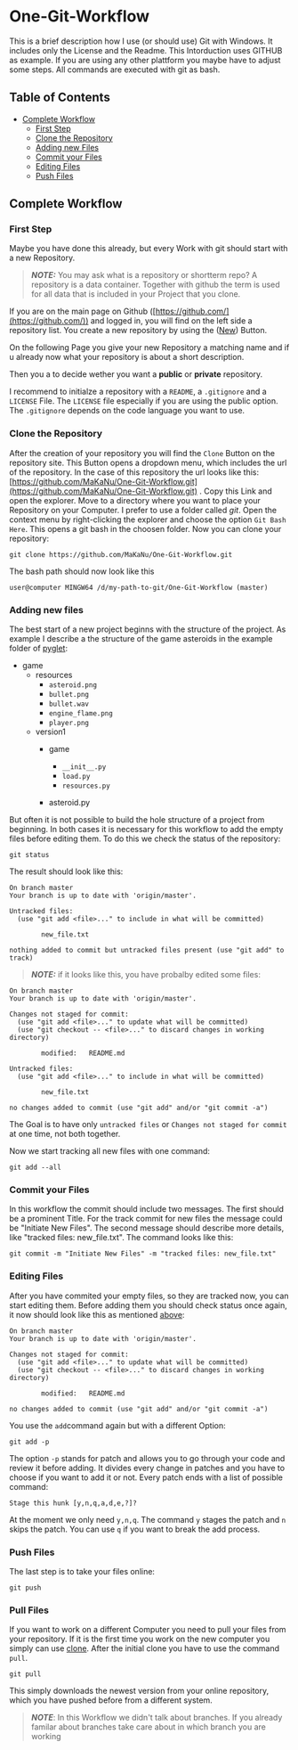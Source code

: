 # One-Git-Workflow
This is a brief description how I use (or should use) Git with Windows. It includes only the License and the Readme. This Intorduction uses GITHUB as example. If you are using any other plattform you maybe have to adjust some steps. All commands are executed with git as bash.

## Table of Contents

* [Complete Workflow](#mainheader1)
    * [First Step](#header1)
    * [Clone the Repository](#header2)
    * [Adding new Files](#header3)
    * [Commit your Files](#header4)
    * [Editing Files](#header5)
    * [Push Files](#header6)


## <a name="mainheader1"></a>Complete Workflow

### <a name="header1"></a>First Step
Maybe you have done this already, but every Work with git should start with a new Repository.


>**_NOTE:_** You may ask what is a repository or shortterm repo? A repository is a data container. Together with github the term is used for all data that is included in your Project that you clone.

If you are on the main page on Github ([https://github.com/](https://github.com/)) and logged in, you will find on the left side a repository list. You create a new repository by using the ([New](https://github.com/new)) Button.

On the following Page you give your new Repository a matching name and if u already now what your repository is about a short description. 

Then you a to decide wether you want a **public** or **private** repository.

I recommend to initialze a repository with a ```README```, a ```.gitignore``` and a ```LICENSE``` File. The ```LICENSE``` file  especially if you are using the public option. The ```.gitignore``` depends on the code language you want to use.

### <a name="header2"></a>Clone the Repository
After the creation of your repository you will find the ```Clone``` Button on the repository site. This Button opens a dropdown menu, which includes the url of the repository. In the case of this repository the url looks like this: [https://github.com/MaKaNu/One-Git-Workflow.git](https://github.com/MaKaNu/One-Git-Workflow.git) . Copy this Link and open the explorer. Move to a directory where you want to place your Repository on your Computer. I prefer to use a folder called _git_. Open the context menu by right-clicking the explorer and choose the option ```Git Bash Here```. This opens a git bash in the choosen folder. Now you can clone your repository:

```shell
git clone https://github.com/MaKaNu/One-Git-Workflow.git
```

The bash path should now look like this

```shell
user@computer MINGW64 /d/my-path-to-git/One-Git-Workflow (master)
```

### <a name="header3"></a>Adding new files
The best start of a new project beginns with the structure of the project. As example I describe a the structure of the game asteroids in the example folder of [pyglet](https://github.com/pyglet/pyglet):

- game
    - resources
        - ```asteroid.png```
        - ```bullet.png```
        - ```bullet.wav```
        - ```engine_flame.png```
        - ```player.png```
    - version1
        - game
            - ```__init__.py```
            - ```load.py```
            - ```resources.py```

        - asteroid.py

But often it is not possible to build the hole structure of a project from beginning. In both cases it is necessary for this workflow to add the empty files before editing them. To do this we check the status of the repository:

```shell
git status
```

The result should look like this:

```shell
On branch master
Your branch is up to date with 'origin/master'.

Untracked files:
  (use "git add <file>..." to include in what will be committed)

        new_file.txt

nothing added to commit but untracked files present (use "git add" to track)
```

>**_NOTE:_** if it looks like this, you have probalby edited some files:
```shell
On branch master
Your branch is up to date with 'origin/master'.

Changes not staged for commit:
  (use "git add <file>..." to update what will be committed)
  (use "git checkout -- <file>..." to discard changes in working directory)

        modified:   README.md

Untracked files:
  (use "git add <file>..." to include in what will be committed)

        new_file.txt

no changes added to commit (use "git add" and/or "git commit -a")
```

The Goal is to have only ```untracked files``` or  ```Changes not staged for commit``` at one time, not both together.

Now we start tracking all new files with one command:

```shell
git add --all
```

### <a name="header4"></a>Commit your Files

In this workflow the commit should include two messages. The first should be a prominent Title. For the track commit for new files the message could be "Initiate New Files". The second message should describe more details, like "tracked files: new_file.txt". The command looks like this:

```shell
git commit -m "Initiate New Files" -m "tracked files: new_file.txt"
```

### <a name="header5"></a>Editing Files
After you have commited your empty files, so they are tracked now, you can start editing them. Before adding them you should check status once again, it now should look like this as mentioned [above](#header4):

```shell
On branch master
Your branch is up to date with 'origin/master'.

Changes not staged for commit:
  (use "git add <file>..." to update what will be committed)
  (use "git checkout -- <file>..." to discard changes in working directory)

        modified:   README.md

no changes added to commit (use "git add" and/or "git commit -a")
```

You use the ```add```command again but with a different Option:

```shell
git add -p
```

The option ```-p``` stands for patch and allows you to go through your code and review it before adding. It divides every change in patches and you have to choose if you want to add it or not. Every patch ends with a list of possible command:

```shell
Stage this hunk [y,n,q,a,d,e,?]?
```

At the moment we only need ```y,n,q```. The command ```y``` stages the patch and ```n``` skips the patch. You can use ```q``` if you want to break the add process. 

### <a name="header6"></a>Push Files

The last step is to take your files online:

```shell
git push
```

### <a name="header7"></a>Pull Files

If you want to work on a different Computer you need to pull your files from your repository. If it is the first time you work on the new computer you simply can use [clone](#header2). After the initial clone you have to use the command ```pull```.

```shell
git pull
```
This simply downloads the newest version from your online repository, which you have pushed before from a different system.

>**_NOTE_**: In this Workflow we didn't talk about branches. If you already familar about branches take care about in which branch you are working







